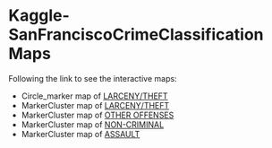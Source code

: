 # Kaggle-SanFranciscoCrimeClassification Maps

Following the link to see the interactive maps:
 - Circle_marker map of [LARCENY/THEFT](https://dl.dropboxusercontent.com/u/5666137/sf/LARCENYTHEFT_circle_marker.html)
- MarkerCluster map of [LARCENY/THEFT](https://dl.dropboxusercontent.com/u/5666137/sf/LARCENYTHEFT.html)
- MarkerCluster map of [OTHER OFFENSES](https://dl.dropboxusercontent.com/u/5666137/sf/OTHEROFFENSES.html)
- MarkerCluster map of [NON-CRIMINAL](https://dl.dropboxusercontent.com/u/5666137/sf/CRIMINAL.html)
- MarkerCluster map of [ASSAULT](https://dl.dropboxusercontent.com/u/5666137/sf/ASSAULT.html)
